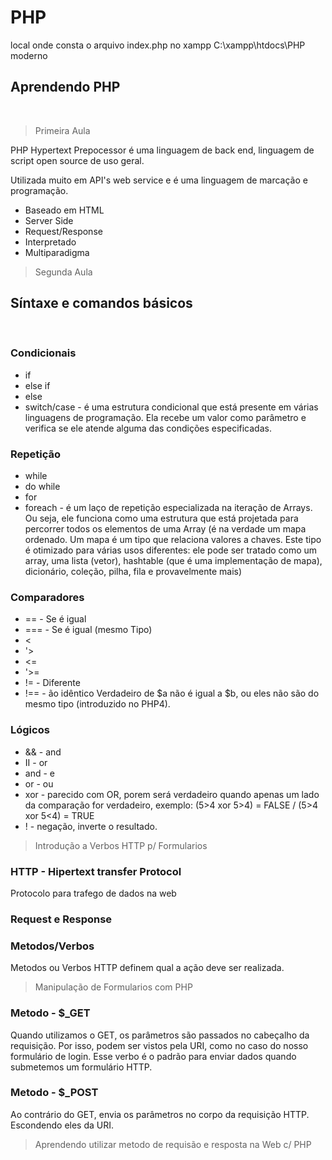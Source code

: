 # PHP

local onde consta o arquivo index.php no xampp
C:\xampp\htdocs\PHP moderno

## Aprendendo PHP
&nbsp;

> Primeira Aula

PHP Hypertext Prepocessor é uma linguagem de back end, linguagem de script open source de uso geral.

Utilizada muito em API's web service e é uma linguagem de marcação e programação.

* Baseado em HTML
* Server Side
* Request/Response
* Interpretado
* Multiparadigma

> Segunda Aula

## Síntaxe e comandos básicos
&nbsp;
### Condicionais
* if
* else if
* else
* switch/case - é uma estrutura condicional que está presente em várias linguagens de programação. Ela recebe um valor como parâmetro e verifica se ele atende alguma das condições especificadas.

### Repetição
* while
* do while
* for
* foreach - é um laço de repetição especializada na iteração de Arrays. Ou seja, ele funciona como uma estrutura que está projetada para percorrer todos os elementos de uma Array (é na verdade um mapa ordenado. Um mapa é um tipo que relaciona valores a chaves. Este tipo é otimizado para várias usos diferentes: ele pode ser tratado como um array, uma lista (vetor), hashtable (que é uma implementação de mapa), dicionário, coleção, pilha, fila e provavelmente mais)

### Comparadores
* == - Se é igual
* === - Se é igual (mesmo Tipo)
* <
* '>
* <=
* '>=
* != - Diferente
* !== - ão idêntico	Verdadeiro de $a não é igual a $b, ou eles não são do mesmo tipo (introduzido no PHP4).

### Lógicos

* && - and
* II - or
* and - e
* or - ou
* xor - parecido com OR, porem será verdadeiro quando apenas um lado da comparação for verdadeiro, exemplo: (5>4 xor 5>4) = FALSE / (5>4 xor 5<4) = TRUE
* ! - negação, inverte o resultado.

> Introdução a Verbos HTTP p/ Formularios

### HTTP - Hipertext transfer Protocol
Protocolo para trafego de dados na web

### Request e Response

### Metodos/Verbos
Metodos ou Verbos HTTP definem qual a ação deve ser realizada.

> Manipulação de Formularios com PHP

### Metodo - $_GET

Quando utilizamos o GET, os parâmetros são passados no cabeçalho da requisição.
Por isso, podem ser vistos pela URI, como no caso do nosso formulário de login.
Esse verbo é o padrão para enviar dados quando submetemos um formulário HTTP.

### Metodo - $_POST
Ao contrário do GET, envia os parâmetros no corpo da requisição HTTP. Escondendo eles da URI.

> Aprendendo utilizar metodo de requisão e resposta na Web c/ PHP


